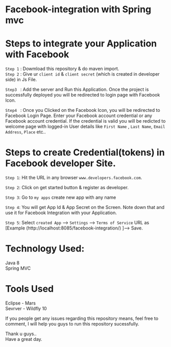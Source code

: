 # Facebook-integration with Spring mvc

# Steps to integrate your Application with Facebook 

`Step 1` : Dowmload this repository & do maven import.                                                                                                                                                                       
`Step 2` : Give ur `client id` & `client secret` (which is created in developer side) in Js File.

`Step3 ` : Add the server and Run this Application. Once the project is successfully deployed you will be redirected to login page with               Facebook Icon.       

`Step4 ` : Once you Clicked on the Facebook Icon, you will be redirected to Facebook Login Page. Enter your Facebook account    credential
          or any Facebook account credential. If the credential is valid you will be redicted to welcome page with logged-in User details
          like `First Name` , `Last Name`, `Email Address`, `Place` etc..                                                           

# Steps to create Credential(tokens) in Facebook developer Site.

`Step 1`: Hit the URL in any browser `www.developers.facebook.com`.  

`Step 2`: Click on get started button & register as developer.   

`Step 3`: Go to `my apps` create new app with any name   

`Step 4`: You will get App Id & App Secret on the Screen. Note down that and use it for Facebook Integration with your Application. 

`Step 5`: Select `created App` --> `Settings` --> `Terms of Service` URL as [Example (http://localhost:8085/facebook-integration/) ]--> Save.                                                                                                                      

# Technology Used:    
  Java 8                                                                                                                                
  Spring MVC                                                                                                                             
                                                                                                                
  
 # Tools Used
 Eclipse - Mars                                                                                                                        
 Sevrver - Wildfly 10                                                                                                                   

If you people get any issues regarding this repository means, feel free to comment, I will help you guys to run this repository sucessfully.                                                                                                                      

Thank u guys..                                                                                                                      
Have a great day.   

